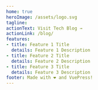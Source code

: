 ```yaml
---
home: true
heroImage: /assets/logo.svg
tagline: 
actionText: Visit Tech Blog →
actionLink: /blog/
features:
- title: Feature 1 Title
  details: Feature 1 Description
- title: Feature 2 Title
  details: Feature 2 Description
- title: Feature 3 Title
  details: Feature 3 Description
footer: Made with ❤️ and VuePress!
---
```

